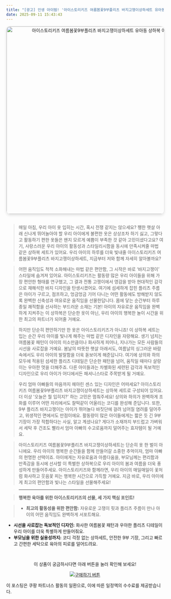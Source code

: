 ```yaml
---
title: "[광고] 인생 아이템! '아이스토리키즈 여름봄꽃9부플리츠 바지고쟁이상하세트 유아동 상하복'을(를) 만나보세요."
date: 2025-09-11 15:43:43
---
```


<div align="center">
    <a href="https://link.coupang.com/re/AFFSDP?lptag=AF8916626&pageKey=8048427768&itemId=22565159193&vendorItemId=89607052524&traceid=V0-153-8b92e06ace58f423&clickBeacon=0cd6ac50-8f26-11f0-8567-6cd334b4b081%7E3&requestid=20250912004323525197800385&token=31850C%7CMIXED" target="_blank">
        <img src="https://ads-partners.coupang.com/image1/Oze2Uf7asVpa_vzFOywzYqNMQZvOhHE-VsHpQiRpBR3_N7Xyq4x7jJoyFZAZv33-3hPK3_lGBRIBa0D6hKLI8wRfPr-yZxWHrB5F0P_R1WodHA1HUJ2bashSXrg3NKcLW3VjrvoRNwcIOA1yBPxyrALV6edQOWZRpcQUflEqJdi-QJwaRaxv45vHi9mnainD3Js_6LJ1H9rK6pHN-MNoM-0pZRLqxsqBu3SFWi2k5pVOsLNf_n2kpFVKNik5PBk094Llm_YRUvcIx9xxgKgI2hiUPc0DIlatTwzZEy_H3tsFGVZ_vBGYtLa_" alt="아이스토리키즈 여름봄꽃9부플리츠 바지고쟁이상하세트 유아동 상하복 이미지" width="600" style="max-width: 100%; height: auto; border-radius: 12px; border: 1px solid #e0e0e0; box-shadow: 0 4px 8px rgba(0,0,0,0.1);">
    </a>
</div>
<br>

> 매일 아침, 우리 아이 옷 입히는 시간, 혹시 전쟁 같지는 않으세요? 쨍한 햇살 아래 신나게 뛰어놀아야 할 우리 아이에게 불편한 옷은 상상조차 하기 싫고, 그렇다고 활동하기 편한 옷들은 왠지 모르게 예쁨이 부족한 것 같아 고민이셨다고요? 여기, 사랑스러운 우리 아이의 활동성과 스타일리시함을 동시에 만족시켜줄 마법 같은 상하복 세트가 있어요. 우리 아이의 하루를 더욱 빛내줄 아이스토리키즈 여름봄꽃9부플리츠 바지고쟁이상하세트, 지금부터 저와 함께 자세히 알아볼까요?

> 어떤 움직임도 척척 소화해내는 마법 같은 편안함, 그 시작은 바로 ‘바지고쟁이’ 스타일에 숨겨져 있어요. 아이스토리키즈는 활동량 많은 우리 아이들을 위해 가장 편안한 형태를 연구했고, 그 결과 전통 고쟁이에서 영감을 받아 현대적인 감각으로 재해석한 바지 디자인을 탄생시켰어요. 여기에 섬세하게 잡힌 플리츠 주름은 아이가 구르고, 점프하고, 엉금엉금 기어 다니는 어떤 활동에도 방해받지 않도록 완벽한 신축성과 여유로운 움직임을 선물한답니다. 몸에 닿는 순간부터 하루 종일 쾌적함을 선사하는 부드러운 소재는 기본! 아이의 자유로운 움직임을 완벽하게 지켜주는 이 상하복은 단순한 옷이 아닌, 우리 아이의 행복한 놀이 시간을 위한 최고의 파트너가 되어줄 거예요.

> 하지만 단순히 편안하기만 한 옷은 아이스토리키즈가 아니죠! 이 상하복 세트는 입는 순간 우리 아이를 빛나게 해주는 마법 같은 디자인을 자랑해요. 생기 넘치는 여름봄꽃 패턴이 아이의 미소만큼이나 화사하게 피어나, 지나가는 모든 사람들의 시선을 사로잡을 거예요. 봄날의 따뜻한 햇살 아래서도, 여름날의 싱그러운 바람 속에서도 우리 아이의 발랄함을 더욱 돋보이게 해준답니다. 여기에 상의와 하의 모두에 적용된 섬세한 플리츠 디테일은 단순한 패턴을 넘어, 움직일 때마다 살랑이는 우아한 멋을 더해주죠. 다른 아이들과는 차별화된 세련된 감각과 독보적인 디자인으로 우리 아이가 어디에서든 패셔니스타로 주목받게 될 거예요.

> 우리 엄마 아빠들의 마음까지 헤아린 센스 있는 디자인은 어떠세요? 아이스토리키즈 여름봄꽃9부플리츠 바지고쟁이상하세트는 상하복 세트로 구성되어 있어요. 더 이상 '오늘은 뭘 입히지?' 하는 고민은 멈춰주세요! 상의와 하의가 완벽하게 조화를 이루어 어떤 자리에서도 찰떡같이 어울리는 코디를 완성해 준답니다. 또한, 9부 플리츠 바지고쟁이는 아이가 뛰어놀다 바짓단에 걸려 넘어질 염려를 덜어주고, 위생적인 면에서도 만점이에요. 활동량이 많은 아이들에게는 짧은 듯 긴 9부 기장이 가장 적합하다는 사실, 알고 계셨나요? 게다가 소재까지 부드럽고 가벼워서 세탁 후 건조도 빨라서 엄마 아빠의 수고로움까지 덜어주는 효자템이 될 거예요.

> 아이스토리키즈 여름봄꽃9부플리츠 바지고쟁이상하세트는 단순히 옷 한 벌이 아니에요. 우리 아이의 행복한 순간들을 함께 만들어갈 소중한 추억이자, 엄마 아빠의 현명한 선택이죠. 아이에게는 자유로움과 아름다움을, 부모님께는 편리함과 만족감을 동시에 선사할 이 특별한 상하복으로 우리 아이의 봄과 여름을 더욱 풍성하게 만들어주세요. 아이스토리키즈와 함께라면, 우리 아이의 매일매일이 꽃처럼 화사하고 웃음꽃 피는 행복한 시간으로 가득할 거예요. 지금 바로, 우리 아이에게 최고의 편안함과 빛나는 스타일을 선물해주세요!

> ***

> **행복한 육아를 위한 아이스토리키즈의 선물, 세 가지 핵심 포인트!**

> *   **최고의 활동성을 위한 편안함:** 자유로운 고쟁이 핏과 플리츠 주름이 만나 아이의 어떤 움직임도 완벽하게 서포트해요.
*   **시선을 사로잡는 독보적인 디자인:** 화사한 여름봄꽃 패턴과 우아한 플리츠 디테일이 우리 아이를 더욱 특별하게 만들어줘요.
*   **부모님을 위한 실용성까지:** 코디 걱정 없는 상하세트, 안전한 9부 기장, 그리고 빠르고 간편한 세탁으로 육아의 피로를 덜어드려요.



<br>

<div align="center">
  <p>이 상품이 궁금하시다면 아래 버튼을 눌러 확인해 보세요!</p>
  <a href="https://link.coupang.com/re/AFFSDP?lptag=AF8916626&pageKey=8048427768&itemId=22565159193&vendorItemId=89607052524&traceid=V0-153-8b92e06ace58f423&clickBeacon=0cd6ac50-8f26-11f0-8567-6cd334b4b081%7E3&requestid=20250912004323525197800385&token=31850C%7CMIXED" target="_blank">
    <img src="https://img.shields.io/badge/지금 바로 구매하기-FF5722?style=for-the-badge&logo=coupa&logoColor=white" alt="구매하기 버튼">
  </a>
</div>

이 포스팅은 쿠팡 파트너스 활동의 일환으로, 이에 따른 일정액의 수수료를 제공받습니다.
